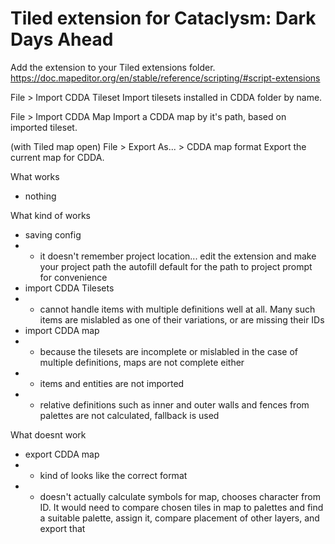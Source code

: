 # Tiled extension for Cataclysm: Dark Days Ahead

Add the extension to your Tiled extensions folder.
https://doc.mapeditor.org/en/stable/reference/scripting/#script-extensions

File > Import CDDA Tileset
Import tilesets installed in CDDA folder by name.

File > Import CDDA Map
Import a CDDA map by it's path, based on imported tileset.

(with Tiled map open) File > Export As... > CDDA map format
Export the current map for CDDA.


What works
- nothing

What kind of works
- saving config
- - it doesn't remember project location... edit the extension and make your project path the autofill default for the path to project prompt for convenience
- import CDDA Tilesets
- - cannot handle items with multiple definitions well at all. Many such items are mislabled as one of their variations, or are missing their IDs
- import CDDA map
- - because the tilesets are incomplete or mislabled in the case of multiple definitions, maps are not complete either
- - items and entities are not imported
- - relative definitions such as inner and outer walls and fences from palettes are not calculated, fallback is used

What doesnt work
- export CDDA map
- - kind of looks like the correct format
- - doesn't actually calculate symbols for map, chooses character from ID. It would need to compare chosen tiles in map to palettes and find a suitable palette, assign it, compare placement of other layers, and export that
